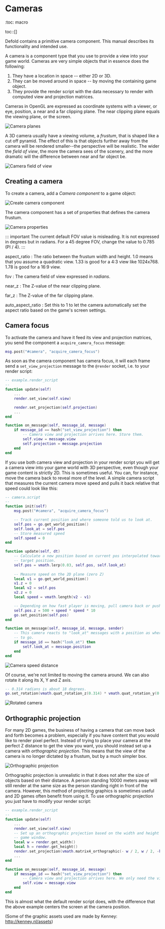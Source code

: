 Cameras
=======
:toc: macro

toc::[]

Defold contains a primitive camera component. This manual describes its functionality and intended use.

A camera is a component type that you use to provide a view into your game world. Cameras are very simple objects that in essence does the following:

1. They have a location in space -- either 2D or 3D.
2. They can be moved around in space -- by moving the containing game object.
3. They provide the render script with the data necessary to render with computed view and projection matrices.

Cameras in OpenGL are expressed as coordinate systems with a viewer, or eye, position, a near and a far clipping plane. The near clipping plane equals the viewing plane, or the screen.

![Camera planes](images/cameras/cameras_planes.png)

A 3D camera usually have a viewing volume, a _frustum_, that is shaped like a cut off pyramid. The effect of this is that objects further away from the camera will be rendered smaller--the perspective will be realistic. The wider the _field of view_, the more the camera sees of the scenery, and the more dramatic will the difference between near and far object be.

![Camera field of view](images/cameras/cameras_fov.png)

## Creating a camera

To create a camera, add a _Camera component_ to a game object:

![Create camera component](images/cameras/cameras_create_component.png)

The camera component has a set of properties that defines the camera frustum.

![Camera properties](images/cameras/cameras_properties.png)

::: important
The current default FOV value is misleading. It is not expressed in degrees but in radians. For a 45 degree FOV, change the value to 0.785 (PI / 4).
:::

aspect_ratio
: The ratio between the frustum width and height. 1.0 means that you assume a quadratic view. 1.33 is good for a 4:3 view like 1024x768. 1.78 is good for a 16:9 view.

fov
: The camera field of view expressed in _radians_.

near_z
: The Z-value of the near clipping plane.

far_z
: The Z-value of the far clipping plane.

auto_aspect_ratio
: Set this to 1 to let the camera automatically set the aspect ratio based on the game's screen settings.


## Camera focus

To activate the camera and have it feed its view and projection matrices, you send the component a `acquire_camera_focus` message:

```lua
msg.post("#camera", "acquire_camera_focus")
```

As soon as the camera component has camera focus, it will each frame send a `set_view_projection` message to the `@render` socket, i.e. to your render script:

```lua
-- example.render_script
--
function update(self)
    ...
    render.set_view(self.view)

    render.set_projection(self.projection)
    ...
end

function on_message(self, message_id, message)
    if message_id == hash("set_view_projection") then
    	-- Camera view and projection arrives here. Store them.
        self.view = message.view
        self.projection = message.projection
    end
end
```

If you use both camera view and projection in your render script you will get a camera view into your game world with 3D perspective, even though your game content is strictly 2D. This is sometimes useful. You can, for instance, move the camera back to reveal more of the level. A simple camera script that measures the current camera move speed and pulls it back relative that speed could look like this:

```lua
-- camera.script
--
function init(self)
	msg.post("#camera", "acquire_camera_focus")

    -- Track current position and where someone told us to look at.
	self.pos = go.get_world_position()
	self.look_at = self.pos
    -- Store measured speed
	self.speed = 0
end

function update(self, dt)
	-- Calculate a new position based on current pos interpolated towards current
	-- target position.
	self.pos = vmath.lerp(0.03, self.pos, self.look_at)
	
	-- Measure speed on the 2D plane (zero Z)
	local v1 = go.get_world_position()
	v1.z = 0
	local v2 = self.pos
	v2.z = 0
	local speed = vmath.length(v2 - v1)

	-- Depending on how fast player is moving, pull camera back or push it forward.
	self.pos.z = 500 + speed * speed * 10
	go.set_position(self.pos)
end

function on_message(self, message_id, message, sender)
    -- This camera reacts to "look_at" messages with a position as where
    -- to go.
	if message_id == hash("look_at") then	
		self.look_at = message.position
	end
end
```

![Camera speed distance](images/cameras/cameras_speed_distance.png)

Of course, we're not limited to moving the camera around. We can also rotate it along its X, Y and Z axis.

```lua
-- 0.314 radians is about 18 degrees.
go.set_rotation(vmath.quat_rotation_z(0.314) * vmath.quat_rotation_y(0.314))
```

![Rotated camera](images/cameras/cameras_camera_rotated.png)

## Orthographic projection

For many 2D games, the business of having a camera that can move back and forth becomes a problem, especially if you have content that you would like to render pixel perfect. Instead of trying to place your camera at the perfect Z distance to get the view you want, you should instead set up a camera with _orthographic projection_. This means that the view of the camera is no longer dictated by a frustum, but by a much simpler box.

![Orthographic projection](images/cameras/cameras_orthographic.png)

Orthographic projection is unrealistic in that it does not alter the size of objects based on their distance. A person standing 10000 meters away will still render at the same size as the person standing right in front of the camera. However, this method of projecting graphics is sometimes useful and 2D games often benefit from using it. To use orthographic projection you just have to modify your render script:

```lua
-- example.render_script
--
function update(self)
    ...
    render.set_view(self.view)
    -- Set up an orthographic projection based on the width and height of the
    -- game window.
	local w = render.get_width()
	local h = render.get_height()
	render.set_projection(vmath.matrix4_orthographic(- w / 2, w / 2, -h / 2, h / 2, -1000, 1000))
    ...
end

function on_message(self, message_id, message)
    if message_id == hash("set_view_projection") then
    	-- Camera view and projection arrives here. We only need the view.
        self.view = message.view
    end
end
```

This is almost what the default render script does, with the difference that the above example centers the screen at the camera position.

(Some of the graphic assets used are made by Kenney: http://kenney.nl/assets)
